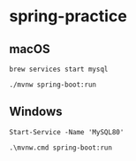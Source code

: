 # spring-practice

## macOS

```shell
brew services start mysql
```

```shell
./mvnw spring-boot:run
```

## Windows

```shell
Start-Service -Name 'MySQL80'
```

```shell
.\mvnw.cmd spring-boot:run
```
